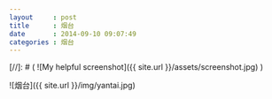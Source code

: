 ```yaml
---
layout     : post
title      : 烟台 
date       : 2014-09-10 09:07:49
categories : 烟台
---
```

[//]: # (   ![My helpful screenshot]({{ site.url }}/assets/screenshot.jpg)   )

<!-- more -->
![烟台]({{ site.url }}/img/yantai.jpg)
